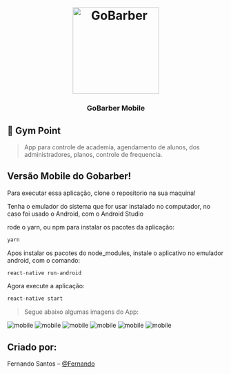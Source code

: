 <h1 align="center">
  <img alt="GoBarber" title="GoBarber" src="../FrontEnd/src/assets/logo.svg" width="200px" />
</h1>

<h3 align="center">
  GoBarber Mobile
</h3>



## :rocket: Gym Point
> App para controle de academia, agendamento de alunos, dos administradores, planos, controle de frequencia.


## Versão Mobile do Gobarber!


<p> Para executar essa aplicação, clone o repositorio na sua maquina!</p>
<p> Tenha o emulador do sistema que for usar instalado no computador, no caso foi usado o Android, com o Android Studio</p>
<p> rode o yarn, ou npm para instalar os pacotes da aplicação: </p>

```js
yarn
```

<p> Apos instalar os pacotes do node_modules, instale o aplicativo no emulador android, com o comando:</p>

```js
react-native run-android
```


<p>Agora execute a aplicação:</p>

```js
react-native start
```


>Segue abaixo algumas imagens do App:

<img src="../images/mobile/login.png" alt="mobile"></img>
<img src="../images/mobile/dashboard.png" alt="mobile"></img>
<img src="../images/mobile/perfil.png" alt="mobile"></img>
<img src="../images/mobile/prestadores.png" alt="mobile"></img>
<img src="../images/mobile/confirma.png" alt="mobile"></img>
<img src="../images/mobile/horarios.png" alt="mobile"></img>


## Criado por:

Fernando Santos – [@Fernando](https://www.linkedin.com/in/fernando-santos-686632122/)
